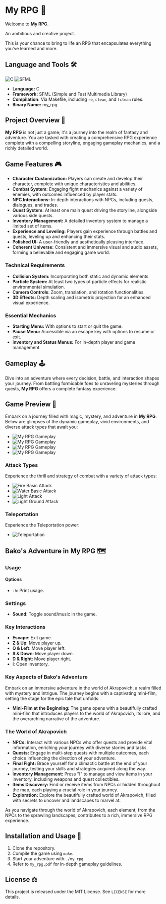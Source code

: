 # My RPG 🌌

Welcome to **My RPG**.

An ambitious and creative project.

This is your chance to bring to life an RPG that encapsulates everything you've learned and more.

## Language and Tools 🛠️

![C](https://img.shields.io/badge/C-00599C?style=for-the-badge&logo=c&logoColor=white)
![SFML](https://img.shields.io/badge/SFML-8CC445?style=for-the-badge&logo=sfml&logoColor=white)

- **Language:** C
- **Framework:** SFML (Simple and Fast Multimedia Library)
- **Compilation:** Via Makefile, including `re`, `clean`, and `fclean` rules.
- **Binary Name:** my_rpg

## Project Overview 🔎

**My RPG** is not just a game; it's a journey into the realm of fantasy and adventure. You are tasked with creating a comprehensive RPG experience complete with a compelling storyline, engaging gameplay mechanics, and a richly detailed world.

## Game Features 🎮

- **Character Customization:** Players can create and develop their character, complete with unique characteristics and abilities.
- **Combat System:** Engaging fight mechanics against a variety of enemies, with outcomes influenced by player stats.
- **NPC Interactions:** In-depth interactions with NPCs, including quests, dialogues, and trades.
- **Quest System:** At least one main quest driving the storyline, alongside various side quests.
- **Inventory Management:** A detailed inventory system to manage a limited set of items.
- **Experience and Leveling:** Players gain experience through battles and quests, leveling up and enhancing their stats.
- **Polished UI:** A user-friendly and aesthetically pleasing interface.
- **Coherent Universe:** Consistent and immersive visual and audio assets, forming a believable and engaging game world.

### Technical Requirements

- **Collision System:** Incorporating both static and dynamic elements.
- **Particle System:** At least two types of particle effects for realistic environmental simulation.
- **Camera Controls:** Zoom, translation, and rotation functionalities.
- **3D Effects:** Depth scaling and isometric projection for an enhanced visual experience.

### Essential Mechanics

- **Starting Menu:** With options to start or quit the game.
- **Pause Menu:** Accessible via an escape key with options to resume or exit.
- **Inventory and Status Menus:** For in-depth player and game management.

## Gameplay 🕹️

Dive into an adventure where every decision, battle, and interaction shapes your journey. From battling formidable foes to unraveling mysteries through quests, **My RPG** offers a complete fantasy experience.

## Game Preview 📸

Embark on a journey filled with magic, mystery, and adventure in **My RPG**. Below are glimpses of the dynamic gameplay, vivid environments, and diverse attack types that await you:

- ![My RPG Gameplay](preview/rpg1.png)
- ![My RPG Gameplay](preview/rpg2.png)
- ![My RPG Gameplay](preview/rpg3.png)
- ![My RPG Gameplay](preview/rpg4.png)

### Attack Types

Experience the thrill and strategy of combat with a variety of attack types:

- ![Fire Basic Attack](preview/fire_basic_attack.png)
- ![Water Basic Attack](preview/water_basic_attack.png)
- ![Light Attack](preview/light_attack.png)
- ![Light Ground Attack](preview/light_ground.png)

### Teleportation

Experience the Teleportation power:
- ![Teleportation](preview/is_aiming.png)

## Bako's Adventure in My RPG 🗺️

### Usage

#### Options

- `-h`: Print usage.

### Settings

- **Sound**: Toggle sound/music in the game.

### Key Interactions

- **Escape**: Exit game.
- **Z & Up**: Move player up.
- **Q & Left**: Move player left.
- **S & Down**: Move player down.
- **D & Right**: Move player right.
- **I**: Open inventory.

### Key Aspects of Bako's Adventure

Embark on an immersive adventure in the world of Akrapovich, a realm filled with mystery and intrigue. The journey begins with a captivating mini-film, setting the stage for the epic tale that unfolds:

- **Mini-Film at the Beginning:** The game opens with a beautifully crafted mini-film that introduces players to the world of Akrapovich, its lore, and the overarching narrative of the adventure.

### The World of Akrapovich

- **NPCs:** Interact with various NPCs who offer quests and provide vital information, enriching your journey with diverse stories and tasks.
- **Quests:** Engage in multi-step quests with multiple outcomes, each choice influencing the direction of your adventure.
- **Final Fight:** Brace yourself for a climactic battle at the end of your journey, testing your skills and strategies acquired along the way.
- **Inventory Management:** Press "I" to manage and view items in your inventory, including weapons and quest collectibles.
- **Items Discovery:** Find or receive items from NPCs or hidden throughout the map, each playing a crucial role in your journey.
- **Exploration:** Explore the beautifully crafted world of Akrapovich, filled with secrets to uncover and landscapes to marvel at.

As you navigate through the world of Akrapovich, each element, from the NPCs to the sprawling landscapes, contributes to a rich, immersive RPG experience.

## Installation and Usage 💾

1. Clone the repository.
2. Compile the game using `make`.
3. Start your adventure with `./my_rpg`.
4. Refer to `my_rpg.pdf` for in-depth gameplay guidelines.

## License ⚖️

This project is released under the MIT License. See `LICENSE` for more details.

